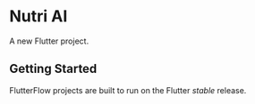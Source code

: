 # Nutri AI

A new Flutter project.

## Getting Started

FlutterFlow projects are built to run on the Flutter _stable_ release.
